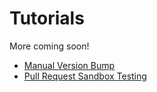 # Tutorials

More coming soon!

- [Manual Version Bump](manual-bump.md)
- [Pull Request Sandbox Testing](pr-commit-for-testing.md)
